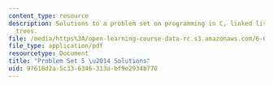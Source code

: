 ```yaml
---
content_type: resource
description: Solutions to a problem set on programming in C, linked lists, and binary
  trees.
file: /media/https%3A/open-learning-course-data-rc.s3.amazonaws.com/6-087-practical-programming-in-c-january-iap-2010/97618d2a5c336346313abf9e2934b770_MIT6_087IAP10_assn05_sol.pdf
file_type: application/pdf
resourcetype: Document
title: "Problem Set 5 \u2014 Solutions"
uid: 97618d2a-5c33-6346-313a-bf9e2934b770
---
```

